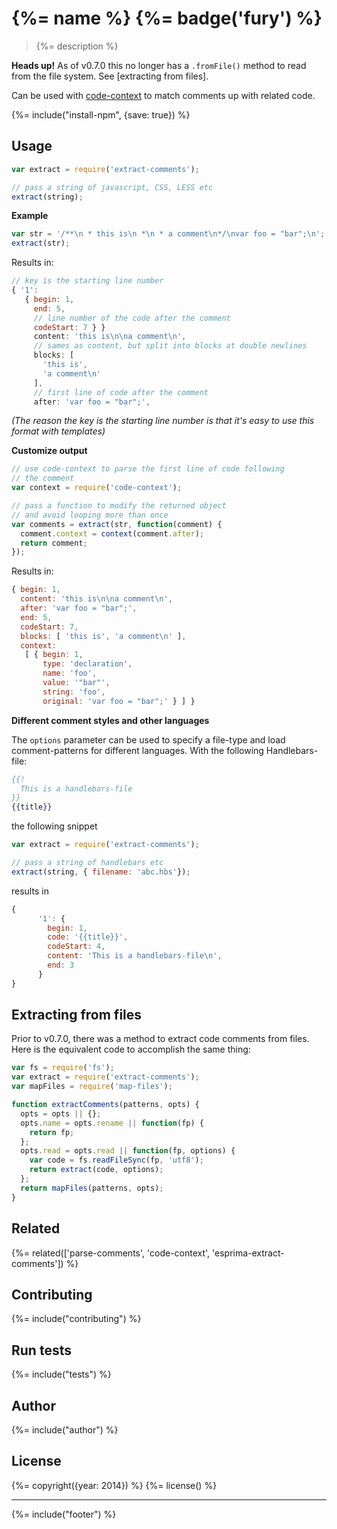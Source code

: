 # {%= name %} {%= badge('fury') %}

> {%= description %}

**Heads up!** As of v0.7.0 this no longer has a `.fromFile()` method to read from the file system. See [extracting from files].

Can be used with [code-context](https://github.com/jonschlinkert/code-context) to match comments up with related code.

{%= include("install-npm", {save: true}) %}

## Usage

```js
var extract = require('extract-comments');

// pass a string of javascript, CSS, LESS etc
extract(string);
```

**Example**

```js
var str = '/**\n * this is\n *\n * a comment\n*/\nvar foo = "bar";\n';
extract(str);
```

Results in:

```js
// key is the starting line number
{ '1':
   { begin: 1,
     end: 5,
     // line number of the code after the comment
     codeStart: 7 } }
     content: 'this is\n\na comment\n',
     // sames as content, but split into blocks at double newlines
     blocks: [
       'this is',
       'a comment\n'
     ],
     // first line of code after the comment
     after: 'var foo = "bar";',
```

_(The reason the key is the starting line number is that it's easy to use this format with templates)_


**Customize output**

```js
// use code-context to parse the first line of code following
// the comment
var context = require('code-context');

// pass a function to modify the returned object
// and avoid looping more than once
var comments = extract(str, function(comment) {
  comment.context = context(comment.after);
  return comment;
});
```
Results in:

```js
{ begin: 1,
  content: 'this is\n\na comment\n',
  after: 'var foo = "bar";',
  end: 5,
  codeStart: 7,
  blocks: [ 'this is', 'a comment\n' ],
  context:
   [ { begin: 1,
       type: 'declaration',
       name: 'foo',
       value: '"bar"',
       string: 'foo',
       original: 'var foo = "bar";' } ] }
```

**Different comment styles and other languages**

The `options` parameter can be used to specify a file-type and load comment-patterns for
different languages. With the following Handlebars-file:

```hbs
{{!
  This is a handlebars-file
}}
{{title}}
```

the following snippet

```js
var extract = require('extract-comments');

// pass a string of handlebars etc
extract(string, { filename: 'abc.hbs'});
```

results in

```js
{
      '1': {
        begin: 1,
        code: '{{title}}',
        codeStart: 4,
        content: 'This is a handlebars-file\n',
        end: 3
      }
}
```


## Extracting from files

Prior to v0.7.0, there was a method to extract code comments from files. Here is the equivalent code to accomplish the same thing:

```js
var fs = require('fs');
var extract = require('extract-comments');
var mapFiles = require('map-files');

function extractComments(patterns, opts) {
  opts = opts || {};
  opts.name = opts.rename || function(fp) {
    return fp;
  };
  opts.read = opts.read || function(fp, options) {
    var code = fs.readFileSync(fp, 'utf8');
    return extract(code, options);
  };
  return mapFiles(patterns, opts);
}
```

## Related
{%= related(['parse-comments', 'code-context', 'esprima-extract-comments']) %}

## Contributing
{%= include("contributing") %}

## Run tests
{%= include("tests") %}

## Author
{%= include("author") %}

## License
{%= copyright({year: 2014}) %}
{%= license() %}

***

{%= include("footer") %}

[map-files]: https://github.com/jonschlinkert/map-files
